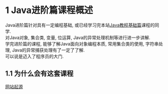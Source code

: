 1 Java进阶篇课程概述
===

<div class="jumbotron">
<p>Java进阶篇针对具有一定编程基础, 或已经学习完本站<a href="http://localhost/article/java/basic/index.html">Java教程基础篇</a>课程的同学.<br>
对Java对象, 集合类, 变量, 位运算, Java的异常处理机制等进行进一步讲解.<br>
学完进阶篇的课程, 能够了解Java面向对象编程本质, 常用集合类的使用, 字符串处理,  Java的异常捕获处理有了一定了了解.<br>
可以说是迈入了程序员的大门.</p>
</div>

1.1 为什么会有这套课程
---
[网站起源](http://localhost/about.html)